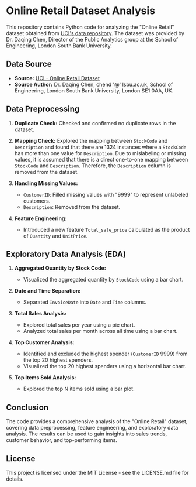 # Online Retail Dataset Analysis

This repository contains Python code for analyzing the "Online Retail" dataset obtained from [UCI's data repository](https://data.world/uci). The dataset was provided by Dr. Daqing Chen, Director of the Public Analytics group at the School of Engineering, London South Bank University.

## Data Source
- **Source:** [UCI - Online Retail Dataset](https://data.world/uci)
- **Source Author:** Dr. Daqing Chen, chend '@' lsbu.ac.uk, School of Engineering, London South Bank University, London SE1 0AA, UK.

## Data Preprocessing
1. **Duplicate Check:** Checked and confirmed no duplicate rows in the dataset.

2. **Mapping Check:** Explored the mapping between `StockCode` and `Description` and found that there are 1324 instances where a `StockCode` has more than one value for `Description`. Due to mislabeling or missing values, it is assumed that there is a direct one-to-one mapping between `StockCode` and `Description`. Therefore, the `Description` column is removed from the dataset.

3. **Handling Missing Values:**
   - `CustomerID`: Filled missing values with "9999" to represent unlabeled customers.
   - `Description`: Removed from the dataset.

4. **Feature Engineering:**
   - Introduced a new feature `Total_sale_price` calculated as the product of `Quantity` and `UnitPrice`.

## Exploratory Data Analysis (EDA)
1. **Aggregated Quantity by Stock Code:**
   - Visualized the aggregated quantity by `StockCode` using a bar chart.

2. **Date and Time Separation:**
   - Separated `InvoiceDate` into `Date` and `Time` columns.

3. **Total Sales Analysis:**
   - Explored total sales per year using a pie chart.
   - Analyzed total sales per month across all time using a bar chart.

4. **Top Customer Analysis:**
   - Identified and excluded the highest spender (`CustomerID` 9999) from the top 20 highest spenders.
   - Visualized the top 20 highest spenders using a horizontal bar chart.

5. **Top Items Sold Analysis:**
   - Explored the top N items sold using a bar plot.

## Conclusion
The code provides a comprehensive analysis of the "Online Retail" dataset, covering data preprocessing, feature engineering, and exploratory data analysis. The results can be used to gain insights into sales trends, customer behavior, and top-performing items.
## License
This project is licensed under the MIT License - see the LICENSE.md file for details.
